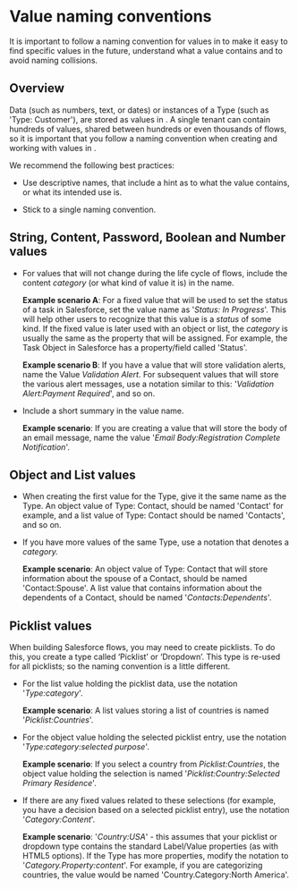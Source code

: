 # Value naming conventions

<head>
  <meta name="guidename" content="Flow"/>
  <meta name="context" content="GUID-217e78cd-f068-43e3-85d2-5da28a110dcb"/>
</head>


It is important to follow a naming convention for values in to make it easy to find specific values in the future, understand what a value contains and to avoid naming collisions.

## Overview

Data \(such as numbers, text, or dates\) or instances of a Type \(such as 'Type: Customer'\), are stored as values in . A single tenant can contain hundreds of values, shared between hundreds or even thousands of flows, so it is important that you follow a naming convention when creating and working with values in .

We recommend the following best practices:

-   Use descriptive names, that include a hint as to what the value contains, or what its intended use is.

-   Stick to a single naming convention.


## String, Content, Password, Boolean and Number values

-   For values that will not change during the life cycle of flows, include the content *category* \(or what kind of value it is\) in the name.

    **Example scenario A**: For a fixed value that will be used to set the status of a task in Salesforce, set the value name as '*Status: In Progress*'. This will help other users to recognize that this value is a *status* of some kind. If the fixed value is later used with an object or list, the *category* is usually the same as the property that will be assigned. For example, the Task Object in Salesforce has a property/field called 'Status'.

    **Example scenario B**: If you have a value that will store validation alerts, name the Value *Validation Alert.* For subsequent values that will store the various alert messages, use a notation similar to this: '*Validation Alert:Payment Required*', and so on.

-   Include a short summary in the value name.

    **Example scenario**: If you are creating a value that will store the body of an email message, name the value '*Email Body:Registration Complete Notification*'.


## Object and List values

-   When creating the first value for the Type, give it the same name as the Type. An object value of Type: Contact, should be named 'Contact' for example, and a list value of Type: Contact should be named 'Contacts', and so on.

-   If you have more values of the same Type, use a notation that denotes a *category.*

    **Example scenario**: An object value of Type: Contact that will store information about the spouse of a Contact, should be named 'Contact:Spouse'. A list value that contains information about the dependents of a Contact, should be named '*Contacts:Dependents*'.


## Picklist values

When building Salesforce flows, you may need to create picklists. To do this, you create a type called ‘Picklist’ or ‘Dropdown’. This type is re-used for all picklists; so the naming convention is a little different.

-   For the list value holding the picklist data, use the notation '*Type:category*'.

    **Example scenario**: A list values storing a list of countries is named '*Picklist:Countries*'.


-   For the object value holding the selected picklist entry, use the notation '*Type:category:selected purpose*'.

    **Example scenario**: If you select a country from *Picklist:Countries*, the object value holding the selection is named '*Picklist:Country:Selected Primary Residence*'.


-   If there are any fixed values related to these selections \(for example, you have a decision based on a selected picklist entry\), use the notation '*Category:Content*'.

    **Example scenario**: '*Country:USA*' - this assumes that your picklist or dropdown type contains the standard Label/Value properties \(as with HTML5 options\). If the Type has more properties, modify the notation to '*Category.Property:content*'. For example, if you are categorizing countries, the value would be named 'Country.Category:North America'.
    